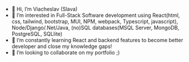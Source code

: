 - 👋 Hi, I’m Viacheslav (Slava)
- 👀 I’m interested in Full-Stack Software development using React(html, css, tailwind, bootstrap, MUI, NPM, webpack, Typescript, javascript), Node/Django/.Net/Java, (no)SQL databases(MSQL Server, MongoDB, PostgreSQL, SQLlite)
- 🌱 I’m constantly learning React and backend features to become better developer and close my knowledge gaps!
- 💞️ I’m looking to collaborate on my portfolio ;)

<!---
vverchonov/vverchonov is a ✨ special ✨ repository because its `README.md` (this file) appears on your GitHub profile.
You can click the Preview link to take a look at your changes.
--->
